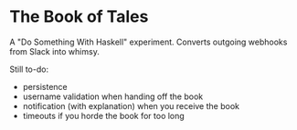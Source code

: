 # The Book of Tales

A "Do Something With Haskell" experiment. Converts outgoing webhooks from Slack into whimsy.

Still to-do:

- persistence
- username validation when handing off the book
- notification (with explanation) when you receive the book
- timeouts if you horde the book for too long
